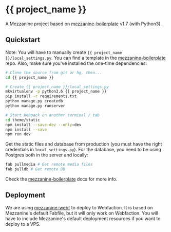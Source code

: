# {{ project_name }}

A Mezzanine project based on [mezzanine-boilerplate] v1.7 (with Python3).

## Quickstart

Note: You will have to manually create `{{ project_name }}/local_settings.py`.
You can find a template in the [mezzanine-boilerplate] repo. Also, make sure
you've installed the one-time dependencies.

```bash
# Clone the source from git or hg, then...
cd {{ project_name }}

# Create {{ project_name }}/local_settings.py
mkvirtualenv -p python3.6 {{ project_name }}
pip install -r requirements.txt
python manage.py createdb
python manage.py runserver

# Start Webpack on another terminal / tab
cd theme/static
npm install --save-dev --only=dev
npm install --save
npm run dev
```

Get the static files and database from production (you must have the right
credentials in `local_settings.py`). For the database, you need to be using
Postgres both in the server and locally:

```bash
fab pullmedia # Get remote media files
fab pulldb # Get remote DB
```

Check the [mezzanine-boilerplate] docs for more info.

## Deployment

We are using [mezzanine-webf] to deploy to Webfaction. It is based on
Mezzanine's default Fabfile, but it will only work on Webfaction. You will have
to include Mezzanine's default deployment resources if you want to deploy to a
VPS.

[mezzanine-boilerplate]: https://gitlab.com/jerivas/mezzanine-boilerplate/blob/v1.7.0/README.md
[mezzanine-webf]: https://github.com/jerivas/mezzanine-webf/tree/v0.4.2
